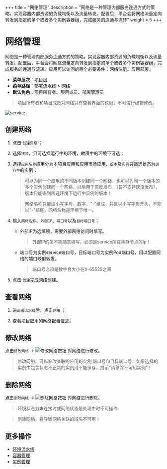 ﻿+++
title = "网络管理"
description = "网络是一种管理内部服务连通方式的策略，实现容器内部资源的负载均衡以及流量转发。配置后，平台会将网络流量定向转发到指定的单个或者多个实例容器组，完成服务的连通与流转"
weight = 5
+++

# 网络管理

网络是一种管理内部服务连通方式的策略，实现容器内部资源的负载均衡以及流量转发。配置后，平台会将网络流量定向转发到指定的单个或者多个实例容器组，完成服务的连通与流转。应用可以访问的两个必要条件：网络注册、应用部署。
    
  - **菜单层次**：项目层
  - **菜单路径**：部署流水线 > 网络
  - **默认角色**：项目所有者、项目成员、部署管理员
<blockquote class="note">
项目所有者和项目成员对网络只有查看界面的权限，不可进行编辑修改。
</blockquote>

  ![service](/docs/user-guide/deployment-pipeline/image/service.png)

## 创建网络

 1. 点击 `创建网络` ；

 2. 选择`环境`，只可选择运行中的环境，故障中的环境不可选；

 3. 选择`应用名称`应用分为本项目应用和应用市场应用、`版本`及`实例`只筛选状态为`运行中`的实例；

    <blockquote class="note">
       可以为同一个应用的不同版本创建同一个网络，也可以为同一个版本的多个实例创建同一个网络，以后用于灰度发布，（暂不支持灰度发布），版本只能查到所选环境下运行中实例的版本！
    	</blockquote>

     <blockquote class="warning">
      网络名称只能由小写字母、数字、"-"组成，并且以小写字母开头，不能以"-"结尾，网络名称是环境下唯一。
    	</blockquote>
 
 4. 输入`网络名称`、`外部IP`、`端口号`以及`目标端口号`；
    
    - 外部IP为选填项，需要外部网络访问时填写。

        <blockquote class="warning">
        外部IP的值不能随意填写，必须是service所在集群节点的ip！
    	</blockquote>

    - 端口号为实例service端口号，目标端口号为实例Pod端口号，用以配置网络的端口映射转发。

        <blockquote class="warning">
        端口号必须是数字且大小在0-65535之间
    	</blockquote>

 5. 点击 `创建`完成网络创建。


## 查看网络

 1. 进`部署流水线`后，点击`网络` ；

 2. 查看项目应用的网络配置信息。


## 修改网络

点击`修改网络` → ![修改网络按钮](/docs/user-guide/deployment-pipeline/image/update_network_button.png) 对网络进行修改。

<blockquote class="note">
修改网络，可以修改关联的应用的实例,端口号和目标端口号，如果选择的实例中包含状态不正常的实例则不能保存，提示“请移除不可用实例”！
</blockquote>

## 删除网络

点击`删除网络` → ![删除网络按钮](/docs/user-guide/deployment-pipeline/image/del_net_button.png) 对网络进行删除。
<blockquote class="note">
环境状态为未连接时或网络状态是处理中时不可操作
</blockquote>

<blockquote class="warning">
  删除网络，将导致网络关联的域名不可用！
</blockquote>

## 更多操作
- [环境流水线](../environment-pipeline)
- [容器管理](../container)
- [实例管理](../instance)


